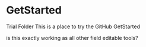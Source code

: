 # GetStarted
Trial Folder
This is a place to try the GitHub GetStarted

is this exactly working as all other field editable tools?
